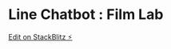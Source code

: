 # Line Chatbot : Film Lab

[Edit on StackBlitz ⚡️](https://stackblitz.com/edit/quickstart-liff-rwhcfk)
